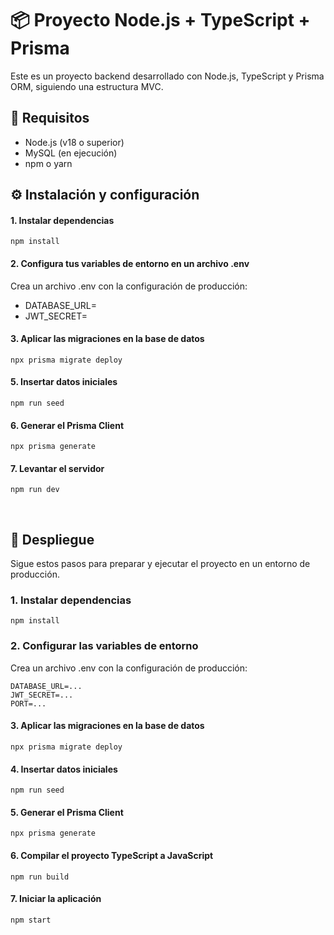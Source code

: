 # 📦 Proyecto Node.js + TypeScript + Prisma

Este es un proyecto backend desarrollado con Node.js, TypeScript y Prisma ORM, siguiendo una estructura MVC.

## 🚀 Requisitos

- Node.js (v18 o superior)
- MySQL (en ejecución)
- npm o yarn

## ⚙️ Instalación y configuración

#### 1. Instalar dependencias
``` 
npm install
```
#### 2. Configura tus variables de entorno en un archivo .env

Crea un archivo .env con la configuración de producción:

- DATABASE_URL=
- JWT_SECRET=

#### 3. Aplicar las migraciones en la base de datos
``` 
npx prisma migrate deploy
```

#### 5. Insertar datos iniciales
``` 
npm run seed
```

#### 6. Generar el Prisma Client

``` 
npx prisma generate
``` 

#### 7. Levantar el servidor

``` 
npm run dev
``` 

<br>


## 🚀 Despliegue

Sigue estos pasos para preparar y ejecutar el proyecto en un entorno de producción.

### 1. Instalar dependencias

```
npm install
```

### 2. Configurar las variables de entorno

Crea un archivo .env con la configuración de producción:

```
DATABASE_URL=...
JWT_SECRET=...
PORT=...
```

#### 3. Aplicar las migraciones en la base de datos
``` 
npx prisma migrate deploy
```

#### 4. Insertar datos iniciales
``` 
npm run seed
```

#### 5. Generar el Prisma Client

``` 
npx prisma generate
``` 

#### 6. Compilar el proyecto TypeScript a JavaScript

``` 
npm run build
``` 


#### 7. Iniciar la aplicación

``` 
npm start
``` 
